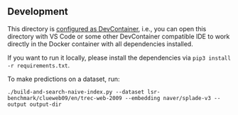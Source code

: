 ## Development

This directory is [configured as DevContainer](https://code.visualstudio.com/docs/devcontainers/containers), i.e., you can open this directory with VS Code or some other DevContainer compatible IDE to work directly in the Docker container with all dependencies installed.

If you want to run it locally, please install the dependencies via `pip3 install -r requirements.txt`.

To make predictions on a dataset, run:

```
./build-and-search-naive-index.py --dataset lsr-benchmark/clueweb09/en/trec-web-2009 --embedding naver/splade-v3 --output output-dir
```